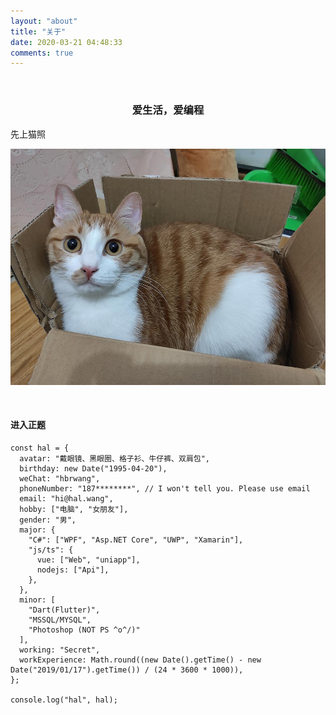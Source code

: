 ```yaml
---
layout: "about"
title: "关于"
date: 2020-03-21 04:48:33
comments: true
---
```


<br>

<center>

### 爱生活，爱编程

</center>

先上猫照

<center>

![滴滴](./index/didi.jpg)

</center>

<br>

#### 进入正题

```JS
const hal = {
  avatar: "戴眼镜、黑眼圈、格子衫、牛仔裤、双肩包",
  birthday: new Date("1995-04-20"),
  weChat: "hbrwang",
  phoneNumber: "187********", // I won't tell you. Please use email
  email: "hi@hal.wang",
  hobby: ["电脑", "女朋友"],
  gender: "男",
  major: {
    "C#": ["WPF", "Asp.NET Core", "UWP", "Xamarin"],
    "js/ts": {
      vue: ["Web", "uniapp"],
      nodejs: ["Api"],
    },
  },
  minor: [
    "Dart(Flutter)",
    "MSSQL/MYSQL",
    "Photoshop (NOT PS ^o^/)"
  ],
  working: "Secret",
  workExperience: Math.round((new Date().getTime() - new Date("2019/01/17").getTime()) / (24 * 3600 * 1000)),
};

console.log("hal", hal);
```
